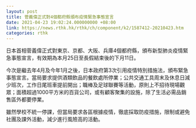 ```yaml
---
layout: post
title: 菅義偉正式對4個都府縣頒布疫情緊急事態宣言
date: 2021-04-23 19:02:24.000000000 +08:00
link: https://news.rthk.hk/rthk/ch/component/k2/1587412-20210423.htm
categories: rthk
---
```


日本首相菅義偉正式對東京、京都、大阪、兵庫4個都府縣，頒布新型肺炎疫情緊急事態宣言，有效期為本月25日至長假結束後的下月11日。

今次是繼去年4月及今年1月之後，日本政府第3次引用疫情特別措施法，頒布緊急事態宣言。當局要求提供酒類飲品的餐飲處所停業；公共交通工具周末及休息日減少班次，工作日尾班車提前開出；職棒及足球聯賽等活動，原則上不招待現場觀眾；面積超過1000平方米的百貨公司，或有顧客聚集的設施，除了生活必需品銷售區外都要停業。

雖然學校不統一停課，但當局要求各區根據疫情，徹底採取防疫措施，限制或避免社團及課外活動，減少進行風險高的活動。
